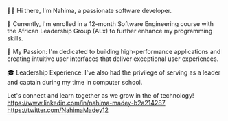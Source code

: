 👋🏾 Hi there,
I'm Nahima, a passionate software developer. 

🌱 Currently, I'm enrolled in a 12-month Software Engineering course with the African Leadership Group (ALx) to further enhance my programming skills.

🚀 My Passion:
I'm dedicated to building high-performance applications and creating intuitive user interfaces that deliver exceptional user experiences.

🎓 Leadership Experience:
I've also had the privilege of serving as a leader and captain during my time in computer school.

Let's connect and learn together as we grow in the of technology!
  https://www.linkedin.com/in/nahima-madey-b2a214287
  https://twitter.com/NahimaMadey12



<!---
Nahima-ayni/Nahima-ayni is a ✨ special ✨ repository because its `README.md` (this file) appears on your GitHub profile.
You can click the Preview link to take a look at your changes.
--->
